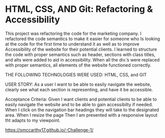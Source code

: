 # HTML, CSS, AND Git: Refactoring & Accessibility


This project was refactoring the code for the marketing company. 
I refactored the code semantics to make it easier for someone who 
Is looking at the code for the first time to understand it as well as to improve 
Accessibility of the website for their potential clients.
I learned to structure the code with proper semantics such as header, sections with class titles, 
and alts were added to aid in accessibility. 
When all the div.’s were replaced with proper semantics, all elements of the website functioned correctly. 

THE FOLLOWING TECHNOLOGIES WERE USED: HTML, CSS, and GIT

USER STORY: 
As a user I want to be able to easily navigate the website, clearly see what each section is representing, and have it be accessible. 


Acceptance Criteria:
Given I want clients and potential clients to be able to easily navigate the website and to be able to gain accessibilty if needed. 
When I click on the navigation bar headings they will take to the designated area. 
When I resize the page 
Then I am presented with a responsive layout tht adapts to my viewpoint.
 

https://smccarthy17.github.io/-Challenge-1/


